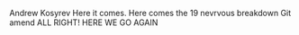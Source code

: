 Andrew Kosyrev
Here it comes. Here comes the 19 nevrvous breakdown
Git amend
ALL RIGHT! HERE WE GO AGAIN
